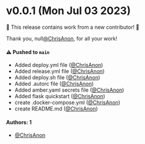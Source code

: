 # v0.0.1 (Mon Jul 03 2023)

:tada: This release contains work from a new contributor! :tada:

Thank you, null[@ChrisAnon](https://github.com/ChrisAnon), for all your work!

#### ⚠️ Pushed to `main`

- Added deploy.yml file ([@ChrisAnon](https://github.com/ChrisAnon))
- Added release.yml file ([@ChrisAnon](https://github.com/ChrisAnon))
- Added deploy.sh file ([@ChrisAnon](https://github.com/ChrisAnon))
- Added .autorc file ([@ChrisAnon](https://github.com/ChrisAnon))
- Added amber.yaml secrets file ([@ChrisAnon](https://github.com/ChrisAnon))
- Added flask quickstart ([@ChrisAnon](https://github.com/ChrisAnon))
- create .docker-compose.yml ([@ChrisAnon](https://github.com/ChrisAnon))
- create README.md ([@ChrisAnon](https://github.com/ChrisAnon))

#### Authors: 1

- [@ChrisAnon](https://github.com/ChrisAnon)
